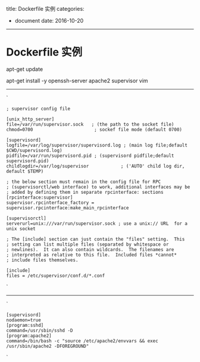 title: Dockerfile 实例
categories: 
- document
date: 2016-10-20
---
# Dockerfile 实例


apt-get update
<!-- apt-get install openssh-server -->
apt-get install -y openssh-server apache2 supervisor vim






----
`   

    ; supervisor config file

    [unix_http_server]
    file=/var/run/supervisor.sock   ; (the path to the socket file)
    chmod=0700                       ; sockef file mode (default 0700)

    [supervisord]
    logfile=/var/log/supervisor/supervisord.log ; (main log file;default $CWD/supervisord.log)
    pidfile=/var/run/supervisord.pid ; (supervisord pidfile;default supervisord.pid)
    childlogdir=/var/log/supervisor            ; ('AUTO' child log dir, default $TEMP)

    ; the below section must remain in the config file for RPC
    ; (supervisorctl/web interface) to work, additional interfaces may be
    ; added by defining them in separate rpcinterface: sections
    [rpcinterface:supervisor]
    supervisor.rpcinterface_factory = supervisor.rpcinterface:make_main_rpcinterface

    [supervisorctl]
    serverurl=unix:///var/run/supervisor.sock ; use a unix:// URL  for a unix socket

    ; The [include] section can just contain the "files" setting.  This
    ; setting can list multiple files (separated by whitespace or
    ; newlines).  It can also contain wildcards.  The filenames are
    ; interpreted as relative to this file.  Included files *cannot*
    ; include files themselves.

    [include]
    files = /etc/supervisor/conf.d/*.conf

`

---
`   

    [supervisord]
    nodaemon=true
    [program:sshd]
    command=/usr/sbin/sshd -D
    [program:apache2]
    command=/bin/bash -c "source /etc/apache2/envvars && exec /usr/sbin/apache2 -DFOREGROUND"
`